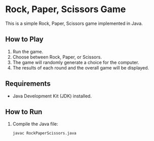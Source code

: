 # Rock, Paper, Scissors Game

This is a simple Rock, Paper, Scissors game implemented in Java.

## How to Play

1. Run the game.
2. Choose between Rock, Paper, or Scissors.
3. The game will randomly generate a choice for the computer.
4. The results of each round and the overall game will be displayed.

## Requirements

- Java Development Kit (JDK) installed.

## How to Run

1. Compile the Java file:
   ```sh
   javac RockPaperScissors.java

